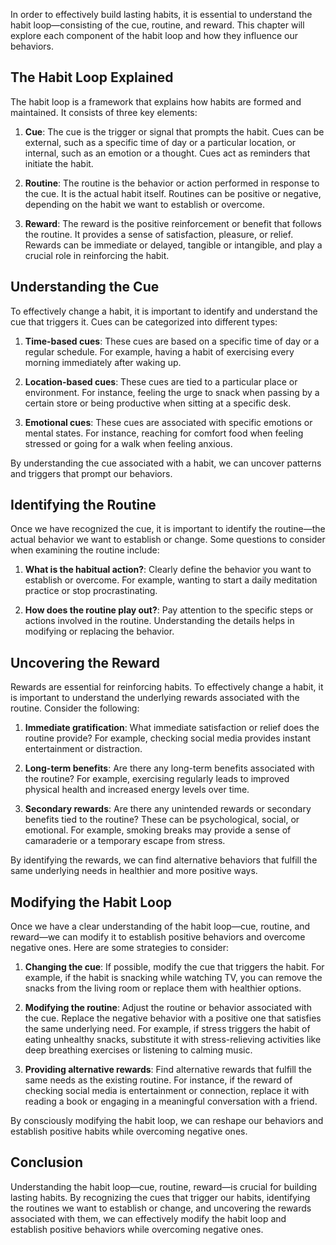 
In order to effectively build lasting habits, it is essential to understand the habit loop—consisting of the cue, routine, and reward. This chapter will explore each component of the habit loop and how they influence our behaviors.

## The Habit Loop Explained

The habit loop is a framework that explains how habits are formed and maintained. It consists of three key elements:

1. **Cue**: The cue is the trigger or signal that prompts the habit. Cues can be external, such as a specific time of day or a particular location, or internal, such as an emotion or a thought. Cues act as reminders that initiate the habit.
    
2. **Routine**: The routine is the behavior or action performed in response to the cue. It is the actual habit itself. Routines can be positive or negative, depending on the habit we want to establish or overcome.
    
3. **Reward**: The reward is the positive reinforcement or benefit that follows the routine. It provides a sense of satisfaction, pleasure, or relief. Rewards can be immediate or delayed, tangible or intangible, and play a crucial role in reinforcing the habit.
    

## Understanding the Cue

To effectively change a habit, it is important to identify and understand the cue that triggers it. Cues can be categorized into different types:

1. **Time-based cues**: These cues are based on a specific time of day or a regular schedule. For example, having a habit of exercising every morning immediately after waking up.
    
2. **Location-based cues**: These cues are tied to a particular place or environment. For instance, feeling the urge to snack when passing by a certain store or being productive when sitting at a specific desk.
    
3. **Emotional cues**: These cues are associated with specific emotions or mental states. For instance, reaching for comfort food when feeling stressed or going for a walk when feeling anxious.
    

By understanding the cue associated with a habit, we can uncover patterns and triggers that prompt our behaviors.

## Identifying the Routine

Once we have recognized the cue, it is important to identify the routine—the actual behavior we want to establish or change. Some questions to consider when examining the routine include:

1. **What is the habitual action?**: Clearly define the behavior you want to establish or overcome. For example, wanting to start a daily meditation practice or stop procrastinating.
    
2. **How does the routine play out?**: Pay attention to the specific steps or actions involved in the routine. Understanding the details helps in modifying or replacing the behavior.
    

## Uncovering the Reward

Rewards are essential for reinforcing habits. To effectively change a habit, it is important to understand the underlying rewards associated with the routine. Consider the following:

1. **Immediate gratification**: What immediate satisfaction or relief does the routine provide? For example, checking social media provides instant entertainment or distraction.
    
2. **Long-term benefits**: Are there any long-term benefits associated with the routine? For example, exercising regularly leads to improved physical health and increased energy levels over time.
    
3. **Secondary rewards**: Are there any unintended rewards or secondary benefits tied to the routine? These can be psychological, social, or emotional. For example, smoking breaks may provide a sense of camaraderie or a temporary escape from stress.
    

By identifying the rewards, we can find alternative behaviors that fulfill the same underlying needs in healthier and more positive ways.

## Modifying the Habit Loop

Once we have a clear understanding of the habit loop—cue, routine, and reward—we can modify it to establish positive behaviors and overcome negative ones. Here are some strategies to consider:

1. **Changing the cue**: If possible, modify the cue that triggers the habit. For example, if the habit is snacking while watching TV, you can remove the snacks from the living room or replace them with healthier options.
    
2. **Modifying the routine**: Adjust the routine or behavior associated with the cue. Replace the negative behavior with a positive one that satisfies the same underlying need. For example, if stress triggers the habit of eating unhealthy snacks, substitute it with stress-relieving activities like deep breathing exercises or listening to calming music.
    
3. **Providing alternative rewards**: Find alternative rewards that fulfill the same needs as the existing routine. For instance, if the reward of checking social media is entertainment or connection, replace it with reading a book or engaging in a meaningful conversation with a friend.
    

By consciously modifying the habit loop, we can reshape our behaviors and establish positive habits while overcoming negative ones.

## Conclusion

Understanding the habit loop—cue, routine, reward—is crucial for building lasting habits. By recognizing the cues that trigger our habits, identifying the routines we want to establish or change, and uncovering the rewards associated with them, we can effectively modify the habit loop and establish positive behaviors while overcoming negative ones.
